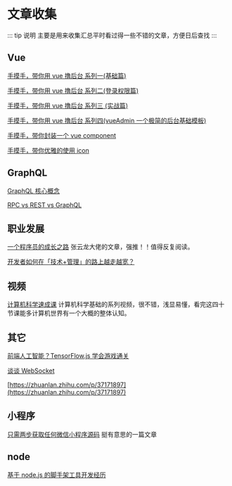 # 文章收集

::: tip 说明
主要是用来收集汇总平时看过得一些不错的文章，方便日后查找
:::

## Vue

[手摸手，带你用 vue 撸后台 系列一(基础篇)](https://juejin.im/post/59097cd7a22b9d0065fb61d2)

[手摸手，带你用 vue 撸后台 系列二(登录权限篇)](https://juejin.im/post/591aa14f570c35006961acac)

[手摸手，带你用 vue 撸后台 系列三 (实战篇)](https://juejin.im/post/593121aa0ce4630057f70d35)

[手摸手，带你用 vue 撸后台 系列四(vueAdmin 一个极简的后台基础模板)](https://juejin.im/post/595b4d776fb9a06bbe7dba56)

[手摸手，带你封装一个 vue component](https://segmentfault.com/a/1190000009090836)

[手摸手，带你优雅的使用 icon](https://juejin.im/post/59bb864b5188257e7a427c09)

## GraphQL

[GraphQL 核心概念](https://segmentfault.com/a/1190000014131950)

[RPC vs REST vs GraphQL](https://segmentfault.com/a/1190000013961872)

## 职业发展

[一个程序员的成长之路](https://github.com/fouber/blog/issues/41) 张云龙大佬的文章，强推！！值得反复阅读。

[开发者如何在「技术+管理」的路上越走越宽？](https://zhuanlan.zhihu.com/p/36018203)

## 视频

[计算机科学速成课](https://www.bilibili.com/video/av21376839) 计算机科学基础的系列视频，很不错，浅显易懂，看完这四十节课能多计算机世界有一个大概的整体认知。

## 其它

[前端人工智能？TensorFlow.js 学会游戏通关](https://zhuanlan.zhihu.com/p/35451395)

[谈谈 WebSocket ](https://halfrost.com/websocket/)

[https://zhuanlan.zhihu.com/p/37171897](https://zhuanlan.zhihu.com/p/37171897)

## 小程序

[只需两步获取任何微信小程序源码](https://juejin.im/post/5b0e431f51882515497d979f?utm_source=花裤衩) 挺有意思的一篇文章

## node

[基于 node.js 的脚手架工具开发经历](https://juejin.im/post/5a31d210f265da431a43330e)

